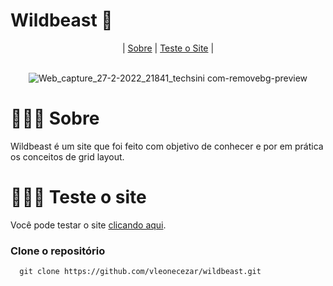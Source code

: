 # Wildbeast 🐺

<div align="center">
| <a href="#-sobre">Sobre</a> | <a href="#-teste-o-site">Teste o Site</a> |
</div>
<br>

<div align="center">
  
![Web_capture_27-2-2022_21841_techsini com-removebg-preview](https://user-images.githubusercontent.com/76831929/155869261-0f2ac0e8-2587-47ec-be33-54dc1b0cfa6a.png)
  
</div>

# 👨🏻‍🏫 Sobre
Wildbeast é um site que foi feito com objetivo de conhecer e por em prática os conceitos de grid layout.

# 👨🏻‍💻 Teste o site
Você pode testar o site <a href="https://vleonecezar.github.io/wildbeast/" target="_blank">clicando aqui</a>. <br>

  ### Clone o repositório
```
  git clone https://github.com/vleonecezar/wildbeast.git
```

